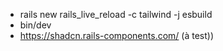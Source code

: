 - rails new rails_live_reload -c tailwind -j esbuild
- bin/dev
- https://shadcn.rails-components.com/ (à test))
